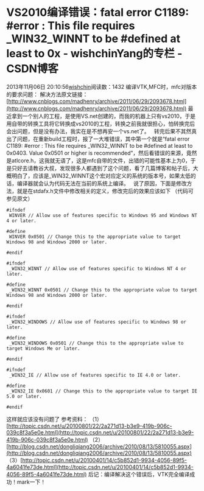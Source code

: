 # VS2010编译错误：fatal error C1189: #error : This file requires _WIN32_WINNT to be #defined at least to 0x - wishchinYang的专栏 - CSDN博客
2013年11月06日 20:10:56[wishchin](https://me.csdn.net/wishchin)阅读数：1432
编译VTK,MFC时，mfc对版本的要求问题：
解决方法原文链接：[http://www.cnblogs.com/madhenry/archive/2011/06/29/2093678.html](http://www.cnblogs.com/madhenry/archive/2011/06/29/2093678.html)
最近拿到一个别人的工程，是使用VS.net创建的，而我的机器上只有vs2010，于是用自带的转换工具将它转换成vs2010的工程，转换之前我就很担心，怕转换完后会出问题，但是没有办法，我实在是不想再安一个vs.net了。
  转完后果不其然真出了问题，在重新build工程时，报了一大堆错误，其中第一个就是“fatal error C1189: #error : This file requires _WIN32_WINNT to be #defined at least to 0x0403. Value 0x0501 or higher is recommended”，然后看错误的来源，竟然是atlcore.h，这我就无语了，这是mfc自带的文件，出错的可能性基本上为0，于是只好去请教谷大叔，发现很多人都遇到了这个问题，看了几篇博客和帖子后，大概明白了，应该是_WIN32_WINNT这个宏对应定义的系统的版本号，如果太低的话，编译器就会认为代码无法在当前的系统上编译。
  说了原因，下面是修改方法，就是在stdafx.h文件中修改相关的定义，修改完后的效果应该如下
（代码可参见原文）
```
#ifndef
 WINVER // Allow use of features specific to Windows 95 and Windows NT 4 or later.
```
```
#define
 WINVER 0x0501 // Change this to the appropriate value to target Windows 98 and Windows 2000 or later.
```
`#endif`
```
#ifndef
 _WIN32_WINNT // Allow use of features specific to Windows NT 4 or later.
```
```
#define
 _WIN32_WINNT 0x0501 // Change this to the appropriate value to target Windows 98 and Windows 2000 or later.
```
`#endif`
```
#ifndef
 _WIN32_WINDOWS // Allow use of features specific to Windows 98 or later.
```
```
#define
 _WIN32_WINDOWS 0x0501 // Change this to the appropriate value to target Windows Me or later.
```
`#endif`
```
#ifndef
 _WIN32_IE // Allow use of features specific to IE 4.0 or later.
```
```
#define
 _WIN32_IE 0x0601 // Change this to the appropriate value to target IE 5.0 or later.
```
```
#endif
```
这样就应该没有问题了
参考资料：
（1）[http://topic.csdn.net/u/20100801/22/2a271d13-b3e9-419b-906c-039c8f3a5e0e.html](http://topic.csdn.net/u/20100801/22/2a271d13-b3e9-419b-906c-039c8f3a5e0e.html)
（2）[http://blog.csdn.net/dongliqiang2006/archive/2010/08/13/5810055.aspx](http://blog.csdn.net/dongliqiang2006/archive/2010/08/13/5810055.aspx)
（3）[http://topic.csdn.net/u/20100401/14/c5b852d1-9934-4056-89f5-4a6041fe73de.html](http://topic.csdn.net/u/20100401/14/c5b852d1-9934-4056-89f5-4a6041fe73de.html)
后记：编译解决这个错误后，VTK完全编译成功！mark一下！
